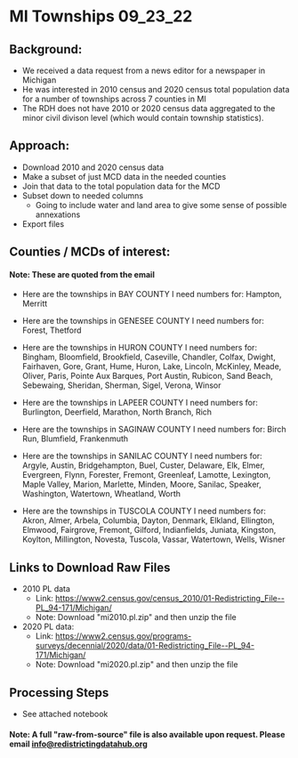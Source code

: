 # MI Townships 09_23_22

## Background:
- We received a data request from a news editor for a newspaper in Michigan
- He was interested in 2010 census and 2020 census total population data for a number of townships across 7 counties in MI
- The RDH does not have 2010 or 2020 census data aggregated to the minor civil divison level (which would contain township statistics).

## Approach:
- Download 2010 and 2020 census data
- Make a subset of just MCD data in the needed counties
- Join that data to the total population data for the MCD
- Subset down to needed columns
    - Going to include water and land area to give some sense of possible annexations
- Export files

## Counties / MCDs of interest:
#### Note: These are quoted from the email
- Here are the townships in BAY COUNTY I need numbers for: 
Hampton, Merritt

- Here are the townships in GENESEE COUNTY I need numbers for:
Forest, Thetford

- Here are the townships in HURON COUNTY I need numbers for:
Bingham, Bloomfield, Brookfield, Caseville, Chandler, Colfax, Dwight, Fairhaven, Gore, Grant, Hume, Huron, Lake, Lincoln, McKinley, Meade, Oliver, Paris, Pointe Aux Barques, Port Austin, Rubicon, Sand Beach, Sebewaing, Sheridan, Sherman, Sigel, Verona, Winsor

- Here are the townships in LAPEER COUNTY I need numbers for: 
Burlington, Deerfield, Marathon, North Branch, Rich

- Here are the townships in SAGINAW COUNTY I need numbers for: Birch Run, Blumfield, Frankenmuth

- Here are the townships in SANILAC COUNTY I need numbers for:
Argyle, Austin, Bridgehampton, Buel, Custer, Delaware, Elk, Elmer, Evergreen, Flynn, Forester, Fremont, Greenleaf, Lamotte, Lexington, Maple Valley, Marion, Marlette, Minden, Moore, Sanilac, Speaker, Washington, Watertown, Wheatland, Worth

- Here are the townships in TUSCOLA COUNTY I need numbers for:
Akron, Almer, Arbela, Columbia, Dayton, Denmark, Elkland, Ellington, Elmwood, Fairgrove, Fremont, Gilford, Indianfields, Juniata, Kingston, Koylton, Millington, Novesta, Tuscola, Vassar, Watertown, Wells, Wisner

## Links to Download Raw Files
- 2010 PL data
    - Link: https://www2.census.gov/census_2010/01-Redistricting_File--PL_94-171/Michigan/
    - Note: Download "mi2010.pl.zip" and then unzip the file
- 2020 PL data:
    - Link: https://www2.census.gov/programs-surveys/decennial/2020/data/01-Redistricting_File--PL_94-171/Michigan/
    - Note: Download "mi2020.pl.zip" and then unzip the file
    
## Processing Steps
- See attached notebook

#### Note: A full "raw-from-source" file is also available upon request. Please email info@redistrictingdatahub.org
